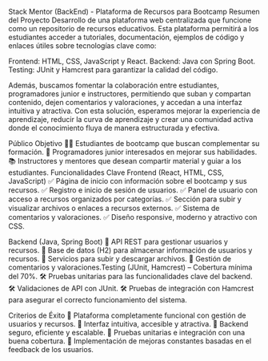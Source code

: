 Stack Mentor (BackEnd) - Plataforma de Recursos para Bootcamp
Resumen del Proyecto
Desarrollo de una plataforma web centralizada que funcione como un repositorio de recursos educativos. Esta plataforma permitirá a los estudiantes acceder a tutoriales, documentación, ejemplos de código y enlaces útiles sobre tecnologías clave como:

Frontend: HTML, CSS, JavaScript y React.
Backend: Java con Spring Boot.
Testing: JUnit y Hamcrest para garantizar la calidad del código.

Además, buscamos fomentar la colaboración entre estudiantes, programadores junior e instructores, permitiendo que suban y compartan contenido, dejen comentarios y valoraciones, y accedan a una interfaz intuitiva y atractiva. Con esta solución, esperamos mejorar la experiencia de aprendizaje, reducir la curva de aprendizaje y crear una comunidad activa donde el conocimiento fluya de manera estructurada y efectiva.

Público Objetivo
👨‍💻 Estudiantes de bootcamp que buscan complementar su formación.
🚀 Programadores junior interesados en mejorar sus habilidades.
📚 Instructores y mentores que desean compartir material y guiar a los estudiantes.
Funcionalidades Clave
Frontend (React, HTML, CSS, JavaScript)
✅ Página de inicio con información sobre el bootcamp y sus recursos.
✅ Registro e inicio de sesión de usuarios.
✅ Panel de usuario con acceso a recursos organizados por categorías.
✅ Sección para subir y visualizar archivos o enlaces a recursos externos.
✅ Sistema de comentarios y valoraciones.
✅ Diseño responsive, moderno y atractivo con CSS.

Backend (Java, Spring Boot)
🔹 API REST para gestionar usuarios y recursos.
🔹 Base de datos (H2) para almacenar información de usuarios y recursos.
🔹 Servicios para subir y descargar archivos.
🔹 Gestión de comentarios y valoraciones.Testing (JUnit, Hamcrest) – Cobertura mínima del 70%.
🛠️ Pruebas unitarias para las funcionalidades clave del backend.
🛠️ Validaciones de API con JUnit.
🛠️ Pruebas de integración con Hamcrest para asegurar el correcto funcionamiento del sistema.

Criterios de Éxito
🎯 Plataforma completamente funcional con gestión de usuarios y recursos.
🎯 Interfaz intuitiva, accesible y atractiva.
🎯 Backend seguro, eficiente y escalable.
🎯 Pruebas unitarias e integración con una buena cobertura.
🎯 Implementación de mejoras constantes basadas en el feedback de los usuarios.